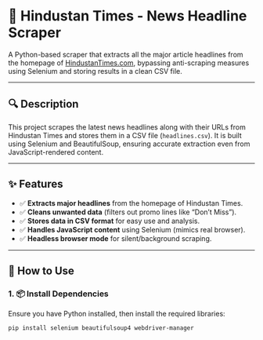 # 📰 Hindustan Times - News Headline Scraper

A Python-based scraper that extracts all the major article headlines from the homepage of [HindustanTimes.com](https://www.hindustantimes.com), bypassing anti-scraping measures using Selenium and storing results in a clean CSV file.

---

## 🔍 Description

This project scrapes the latest news headlines along with their URLs from Hindustan Times and stores them in a CSV file (`headlines.csv`). It is built using Selenium and BeautifulSoup, ensuring accurate extraction even from JavaScript-rendered content.

---

## ✨ Features

- ✅ **Extracts major headlines** from the homepage of Hindustan Times.
- ✅ **Cleans unwanted data** (filters out promo lines like “Don’t Miss”).
- ✅ **Stores data in CSV format** for easy use and analysis.
- ✅ **Handles JavaScript content** using Selenium (mimics real browser).
- ✅ **Headless browser mode** for silent/background scraping.

---

## 🚀 How to Use

### 1. 📦 Install Dependencies

Ensure you have Python installed, then install the required libraries:

```bash
pip install selenium beautifulsoup4 webdriver-manager

